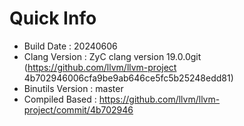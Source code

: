 # Quick Info
* Build Date : 20240606
* Clang Version : ZyC clang version 19.0.0git (https://github.com/llvm/llvm-project 4b702946006cfa9be9ab646ce5fc5b25248edd81)
* Binutils Version : master
* Compiled Based : https://github.com/llvm/llvm-project/commit/4b702946


